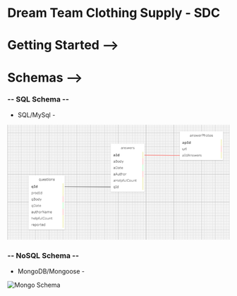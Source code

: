 # Dream Team Clothing Supply - SDC

# Getting Started -->

# Schemas -->

### -- SQL Schema --
  - SQL/MySql -

![SQL Schema](./images/SQLSchema.png)

### -- NoSQL Schema --
  - MongoDB/Mongoose -

![Mongo Schema](./mongoSchema.png)